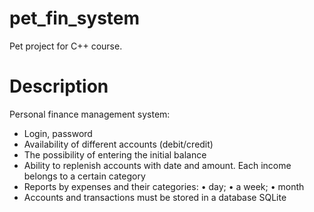 # pet_fin_system
Pet project for C++ course.

# Description
Personal finance management system:
- Login, password
- Availability of different accounts (debit/credit)
- The possibility of entering the initial balance
- Ability to replenish accounts with date and amount. Each income belongs to a certain category
- Reports by expenses and their categories: • day; • a week; • month
- Accounts and transactions must be stored in a database SQLite
